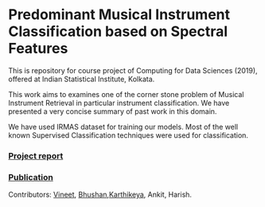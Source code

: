 # Predominant Musical Instrument Classification based on Spectral Features
This is repository for course project of Computing for Data Sciences (2019), offered at Indian Statistical Institute, Kolkata.


This work aims to examines one of the corner stone problem of Musical Instrument Retrieval in particular instrument classification. We have presented a very concise summary of past work in this domain. 

We have used IRMAS dataset for training our models. Most of the well known Supervised Classification techniques were used for classification. 


### [Project report](https://github.com/vntkumar8/musical-instrument-classification/blob/master/docs/mic-report-cds2019.pdf)

### [Publication](https://arxiv.org/abs/1912.02606)

Contributors: [Vineet](https://github.com/vntkumar8/), [Bhushan](https://github.com/bjchaudhari29),[Karthikeya](https://github.com/KarthikeyaR), Ankit, Harish.
